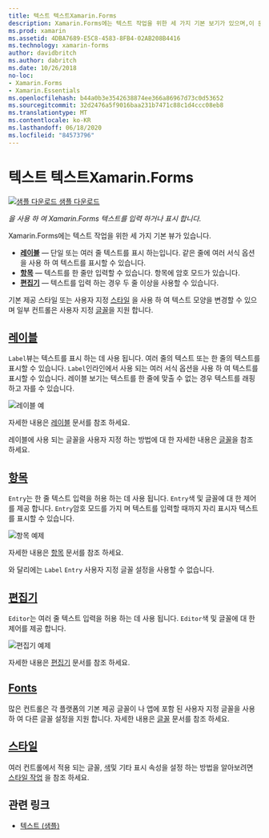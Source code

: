 ```yaml
---
title: 텍스트 텍스트Xamarin.Forms
description: Xamarin.Forms에는 텍스트 작업을 위한 세 가지 기본 보기가 있으며,이 문서에서는이를 사용 하 여 응용 프로그램에 텍스트를 입력 하 고 표시 하는 방법을 설명 합니다 Xamarin.Forms .
ms.prod: xamarin
ms.assetid: 4DBA7689-E5C8-4583-8FB4-02AB208B4416
ms.technology: xamarin-forms
author: davidbritch
ms.author: dabritch
ms.date: 10/26/2018
no-loc:
- Xamarin.Forms
- Xamarin.Essentials
ms.openlocfilehash: b44a0b3e3542638874ee366a86967d73c0d53652
ms.sourcegitcommit: 32d2476a5f9016baa231b7471c88c1d4ccc08eb8
ms.translationtype: MT
ms.contentlocale: ko-KR
ms.lasthandoff: 06/18/2020
ms.locfileid: "84573796"
---
```

# <a name="text-in-xamarinforms"></a>텍스트 텍스트Xamarin.Forms

[![샘플 다운로드](~/media/shared/download.png) 샘플 다운로드](https://docs.microsoft.com/samples/xamarin/xamarin-forms-samples/userinterface-text)

_을 사용 하 여 Xamarin.Forms 텍스트를 입력 하거나 표시 합니다._

Xamarin.Forms에는 텍스트 작업을 위한 세 가지 기본 뷰가 있습니다.

- **[레이블](#label)** &mdash; 단일 또는 여러 줄 텍스트를 표시 하는입니다. 같은 줄에 여러 서식 옵션을 사용 하 여 텍스트를 표시할 수 있습니다.
- **[항목](#entry)** &mdash; 텍스트를 한 줄만 입력할 수 있습니다. 항목에 암호 모드가 있습니다.
- **[편집기](#editor)** &mdash; 텍스트를 입력 하는 경우 두 줄 이상을 사용할 수 있습니다.

기본 제공 스타일 또는 사용자 지정 [스타일](#styles) 을 사용 하 여 텍스트 모양을 변경할 수 있으며 일부 컨트롤은 사용자 지정 [글꼴](#fonts)을 지원 합니다.

## <a name="label"></a>[레이블](label.md)

`Label`뷰는 텍스트를 표시 하는 데 사용 됩니다. 여러 줄의 텍스트 또는 한 줄의 텍스트를 표시할 수 있습니다. `Label`인라인에서 사용 되는 여러 서식 옵션을 사용 하 여 텍스트를 표시할 수 있습니다. 레이블 보기는 텍스트를 한 줄에 맞출 수 없는 경우 텍스트를 래핑하고 자를 수 있습니다.

![레이블 예](images/label.png)

자세한 내용은 [레이블](label.md) 문서를 참조 하세요.

레이블에 사용 되는 글꼴을 사용자 지정 하는 방법에 대 한 자세한 내용은 [글꼴](fonts.md)을 참조 하세요.

## <a name="entry"></a>[항목](entry.md)

`Entry`는 한 줄 텍스트 입력을 허용 하는 데 사용 됩니다. `Entry`색 및 글꼴에 대 한 제어를 제공 합니다. `Entry`암호 모드를 가지 며 텍스트를 입력할 때까지 자리 표시자 텍스트를 표시할 수 있습니다.

![항목 예제](images/entry.png)

자세한 내용은 [항목](entry.md) 문서를 참조 하세요.

와 달리에는 `Label` `Entry` 사용자 지정 글꼴 설정을 사용할 수 없습니다.

## <a name="editor"></a>[편집기](editor.md)

`Editor`는 여러 줄 텍스트 입력을 허용 하는 데 사용 됩니다. `Editor`색 및 글꼴에 대 한 제어를 제공 합니다.

![편집기 예제](images/editor.png)

자세한 내용은 [편집기](editor.md) 문서를 참조 하세요.

## <a name="fonts"></a>[Fonts](fonts.md)

많은 컨트롤은 각 플랫폼의 기본 제공 글꼴이 나 앱에 포함 된 사용자 지정 글꼴을 사용 하 여 다른 글꼴 설정을 지원 합니다. 자세한 내용은 [글꼴](fonts.md) 문서를 참조 하세요.

## <a name="styles"></a>[스타일](styles.md)

여러 컨트롤에서 적용 되는 글꼴, [색](~/xamarin-forms/user-interface/colors.md)및 기타 표시 속성을 설정 하는 방법을 알아보려면 [스타일 작업](~/xamarin-forms/user-interface/styles/index.md) 을 참조 하세요.

## <a name="related-links"></a>관련 링크

- [텍스트 (샘플)](https://docs.microsoft.com/samples/xamarin/xamarin-forms-samples/userinterface-text)
